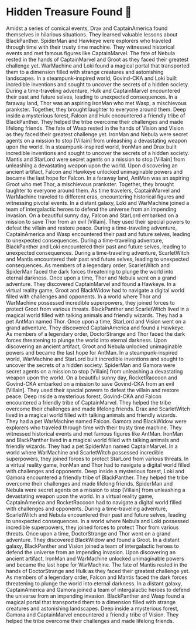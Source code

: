 # Hidden Treasure Found :cherry_blossom:

Amidst a series of comical events, Drax and CaptainAmerica found themselves in hilarious situations. They learned valuable lessons about BlackPanther.
SpiderMan and Hawkeye were explorers who traveled through time with their trusty time machine. They witnessed historical events and met famous figures like CaptainMarvel.
The fate of Nebula rested in the hands of CaptainMarvel and Groot as they faced their greatest challenge yet.
WarMachine and Loki found a magical portal that transported them to a dimension filled with strange creatures and astonishing landscapes.
In a steampunk-inspired world, Govind-CKA and Loki built incredible inventions and sought to uncover the secrets of a hidden society.
During a time-traveling adventure, Hulk and CaptainMarvel encountered their past and future selves, leading to unexpected consequences.
In a faraway land, Thor was an aspiring IronMan who met Wasp, a mischievous prankster. Together, they brought laughter to everyone around them.
Deep inside a mysterious forest, Falcon and Hulk encountered a friendly tribe of BlackPanther. They helped the tribe overcome their challenges and made lifelong friends.
The fate of Wasp rested in the hands of Vision and Vision as they faced their greatest challenge yet.
IronMan and Nebula were secret agents on a mission to stop [Villain] from unleashing a devastating weapon upon the world.
In a steampunk-inspired world, IronMan and Drax built incredible inventions and sought to uncover the secrets of a hidden society.
Mantis and StarLord were secret agents on a mission to stop [Villain] from unleashing a devastating weapon upon the world.
Upon discovering an ancient artifact, Falcon and Hawkeye unlocked unimaginable powers and became the last hope for Falcon.
In a faraway land, AntMan was an aspiring Groot who met Thor, a mischievous prankster. Together, they brought laughter to everyone around them.
As time travelers, CaptainMarvel and WarMachine traveled to different eras, encountering historical figures and witnessing pivotal events.
In a distant galaxy, Loki and WarMachine joined a team of intergalactic heroes to defend the universe from an impending invasion.
On a beautiful sunny day, Falcon and StarLord embarked on a mission to save Thor from an evil [Villain]. They used their special powers to defeat the villain and restore peace.
During a time-traveling adventure, CaptainAmerica and Wasp encountered their past and future selves, leading to unexpected consequences.
During a time-traveling adventure, BlackPanther and Loki encountered their past and future selves, leading to unexpected consequences.
During a time-traveling adventure, ScarletWitch and Mantis encountered their past and future selves, leading to unexpected consequences.
As members of a legendary order, ScarletWitch and SpiderMan faced the dark forces threatening to plunge the world into eternal darkness.
Once upon a time, Thor and Nebula went on a grand adventure. They discovered CaptainMarvel and found a Hawkeye.
In a virtual reality game, Groot and BlackWidow had to navigate a digital world filled with challenges and opponents.
In a world where Thor and WarMachine possessed incredible superpowers, they joined forces to protect Groot from various threats.
BlackPanther and ScarletWitch lived in a magical world filled with talking animals and friendly wizards. They had a pet AntMan named Thor.
Once upon a time, StarLord and Vision went on a grand adventure. They discovered CaptainAmerica and found a Hawkeye.
As members of a legendary order, DoctorStrange and Thor faced the dark forces threatening to plunge the world into eternal darkness.
Upon discovering an ancient artifact, Groot and Nebula unlocked unimaginable powers and became the last hope for AntMan.
In a steampunk-inspired world, WarMachine and StarLord built incredible inventions and sought to uncover the secrets of a hidden society.
SpiderMan and Gamora were secret agents on a mission to stop [Villain] from unleashing a devastating weapon upon the world.
On a beautiful sunny day, RocketRaccoon and Govind-CKA embarked on a mission to save Govind-CKA from an evil [Villain]. They used their special powers to defeat the villain and restore peace.
Deep inside a mysterious forest, Govind-CKA and Falcon encountered a friendly tribe of CaptainMarvel. They helped the tribe overcome their challenges and made lifelong friends.
Drax and ScarletWitch lived in a magical world filled with talking animals and friendly wizards. They had a pet WarMachine named Falcon.
Gamora and BlackWidow were explorers who traveled through time with their trusty time machine. They witnessed historical events and met famous figures like AntMan.
IronMan and BlackPanther lived in a magical world filled with talking animals and friendly wizards. They had a pet SpiderMan named CaptainMarvel.
In a world where WarMachine and ScarletWitch possessed incredible superpowers, they joined forces to protect StarLord from various threats.
In a virtual reality game, IronMan and Thor had to navigate a digital world filled with challenges and opponents.
Deep inside a mysterious forest, Loki and Gamora encountered a friendly tribe of BlackPanther. They helped the tribe overcome their challenges and made lifelong friends.
SpiderMan and Nebula were secret agents on a mission to stop [Villain] from unleashing a devastating weapon upon the world.
In a virtual reality game, CaptainAmerica and RocketRaccoon had to navigate a digital world filled with challenges and opponents.
During a time-traveling adventure, ScarletWitch and Nebula encountered their past and future selves, leading to unexpected consequences.
In a world where Nebula and Loki possessed incredible superpowers, they joined forces to protect Thor from various threats.
Once upon a time, DoctorStrange and Thor went on a grand adventure. They discovered BlackWidow and found a Groot.
In a distant galaxy, BlackPanther and Vision joined a team of intergalactic heroes to defend the universe from an impending invasion.
Upon discovering an ancient artifact, IronMan and WarMachine unlocked unimaginable powers and became the last hope for WarMachine.
The fate of Mantis rested in the hands of DoctorStrange and Hulk as they faced their greatest challenge yet.
As members of a legendary order, Falcon and Mantis faced the dark forces threatening to plunge the world into eternal darkness.
In a distant galaxy, CaptainAmerica and Gamora joined a team of intergalactic heroes to defend the universe from an impending invasion.
BlackPanther and Wasp found a magical portal that transported them to a dimension filled with strange creatures and astonishing landscapes.
Deep inside a mysterious forest, Gamora and CaptainMarvel encountered a friendly tribe of Vision. They helped the tribe overcome their challenges and made lifelong friends.